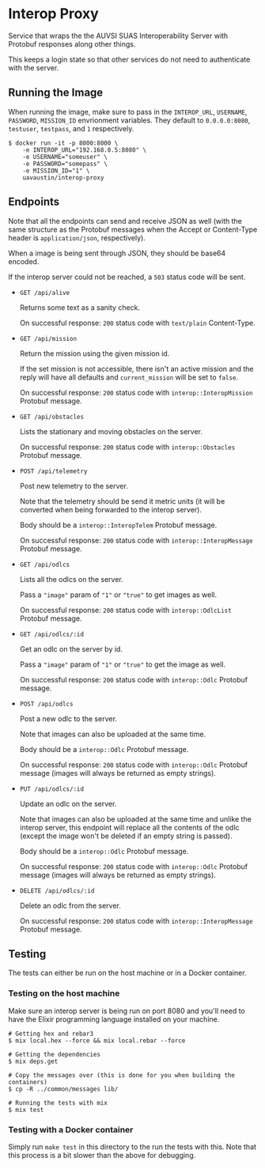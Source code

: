 # Interop Proxy

Service that wraps the the AUVSI SUAS Interoperability Server with Protobuf
responses along other things.

This keeps a login state so that other services do not need to authenticate
with the server.

## Running the Image

When running the image, make sure to pass in the `INTEROP_URL`, `USERNAME`,
`PASSWORD`, `MISSION_ID` envrionment variables. They default to `0.0.0.0:8080`,
`testuser`, `testpass`, and `1` respectively.

```
$ docker run -it -p 8000:8000 \
    -e INTEROP_URL="192.168.0.5:8080" \
    -e USERNAME="someuser" \
    -e PASSWORD="somepass" \
    -e MISSION_ID="1" \
    uavaustin/interop-proxy
```

## Endpoints

Note that all the endpoints can send and receive JSON as well (with the same
structure as the Protobuf messages when the Accept or Content-Type header is
`application/json`, respectively).

When a image is being sent through JSON, they should be base64 encoded.

If the interop server could not be reached, a `503` status code will be sent.

- `GET /api/alive`

  Returns some text as a sanity check.

  On successful response: `200` status code with `text/plain` Content-Type.

- `GET /api/mission`

  Return the mission using the given mission id.

  If the set mission is not accessible, there isn't an active mission and the
  reply will have all defaults and `current_mission` will be set to `false`.

  On successful response: `200` status code with `interop::InteropMission`
  Protobuf message.

- `GET /api/obstacles`

  Lists the stationary and moving obstacles on the server.

  On successful response: `200` status code with `interop::Obstacles` Protobuf
  message.

- `POST /api/telemetry`

  Post new telemetry to the server.

  Note that the telemetry should be send it metric units (it will be converted
  when being forwarded to the interop server).

  Body should be a `interop::InteropTelem` Protobuf message.

  On successful response: `200` status code with `interop::InteropMessage`
  Protobuf message.

- `GET /api/odlcs`

  Lists all the odlcs on the server.

  Pass a `"image"` param of `"1"` or `"true"` to get images as well.

  On successful response: `200` status code with `interop::OdlcList` Protobuf
  message.

- `GET /api/odlcs/:id`

  Get an odlc on the server by id.

  Pass a `"image"` param of `"1"` or `"true"` to get the image as well.

  On successful response: `200` status code with `interop::Odlc` Protobuf
  message.

- `POST /api/odlcs`

  Post a new odlc to the server.

  Note that images can also be uploaded at the same time.

  Body should be a `interop::Odlc` Protobuf message.

  On successful response: `200` status code with `interop::Odlc` Protobuf
  message (images will always be returned as empty strings).

- `PUT /api/odlcs/:id`

  Update an odlc on the server.

  Note that images can also be uploaded at the same time and unlike the
  interop server, this endpoint will replace all the contents of the odlc
  (except the image won't be deleted if an empty string is passed).

  Body should be a `interop::Odlc` Protobuf message.

  On successful response: `200` status code with `interop::Odlc` Protobuf
  message (images will always be returned as empty strings).

- `DELETE /api/odlcs/:id`

  Delete an odlc from the server.

  On successful response: `200` status code with `interop::InteropMessage`
  Protobuf message.

## Testing

The tests can either be run on the host machine or in a Docker container.

### Testing on the host machine

Make sure an interop server is being run on port 8080 and you'll need to have
the Elixir programming language installed on your machine.

```
# Getting hex and rebar3
$ mix local.hex --force && mix local.rebar --force

# Getting the dependencies
$ mix deps.get

# Copy the messages over (this is done for you when building the containers)
$ cp -R ../common/messages lib/

# Running the tests with mix
$ mix test
```

### Testing with a Docker container

Simply run `make test` in this directory to the run the tests with this. Note
that this process is a bit slower than the above for debugging.
